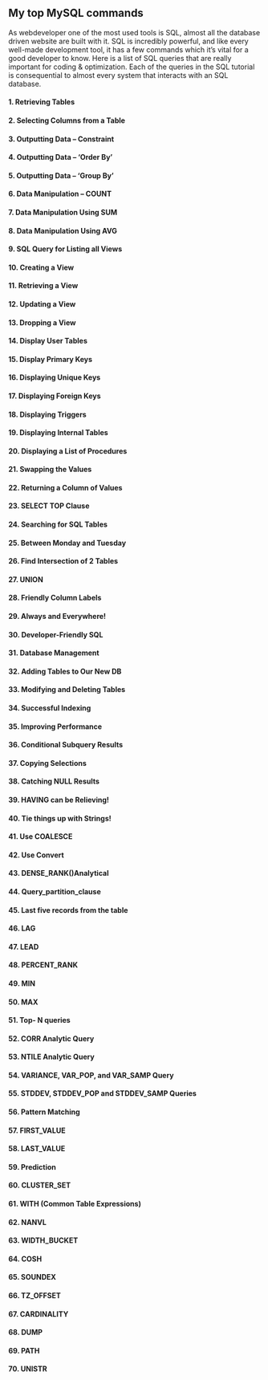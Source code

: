 ## My top MySQL commands 
As webdeveloper one of the most used tools is SQL, almost all the database driven website are built with it. SQL is incredibly powerful, and like every well-made development tool, it has a few commands which it’s vital for a good developer to know. Here is a list of SQL queries that are really important for coding & optimization. Each of the queries in the SQL tutorial is consequential to almost every system that interacts with an SQL database.

#### 1. Retrieving Tables	
#### 2. Selecting Columns from a Table	
#### 3. Outputting Data – Constraint	
#### 4. Outputting Data – ‘Order By’	
#### 5. Outputting Data – ‘Group By’	
#### 6. Data Manipulation – COUNT	
#### 7. Data Manipulation Using SUM	
#### 8. Data Manipulation Using AVG	
#### 9. SQL Query for Listing all Views	
#### 10. Creating a View	
#### 11. Retrieving a View	
#### 12. Updating a View	
#### 13. Dropping a View	
#### 14. Display User Tables	
#### 15. Display Primary Keys	
#### 16. Displaying Unique Keys	
#### 17. Displaying Foreign Keys	
#### 18. Displaying Triggers	
#### 19. Displaying Internal Tables	
#### 20. Displaying a List of Procedures
#### 21. Swapping the Values	
#### 22. Returning a Column of Values	
#### 23. SELECT TOP Clause	
#### 24. Searching for SQL Tables	
#### 25. Between Monday and Tuesday	
#### 26. Find Intersection of 2 Tables	
#### 27. UNION	
#### 28. Friendly Column Labels	
#### 29. Always and Everywhere!	
#### 30. Developer-Friendly SQL	
#### 31. Database Management	
#### 32. Adding Tables to Our New DB	
#### 33. Modifying and Deleting Tables	
#### 34. Successful Indexing	
#### 35. Improving Performance	
#### 36. Conditional Subquery Results
#### 37. Copying Selections
#### 38. Catching NULL Results
#### 39. HAVING can be Relieving!
#### 40. Tie things up with Strings!
#### 41. Use COALESCE
#### 42. Use Convert
#### 43. DENSE_RANK()Analytical
#### 44. Query_partition_clause
#### 45. Last five records from the table
#### 46. LAG
#### 47. LEAD
#### 48. PERCENT_RANK
#### 49. MIN
#### 50. MAX
#### 51. Top- N queries
#### 52. CORR Analytic Query
#### 53. NTILE Analytic Query
#### 54. VARIANCE, VAR_POP, and VAR_SAMP Query
#### 55. STDDEV, STDDEV_POP and STDDEV_SAMP Queries
#### 56. Pattern Matching
#### 57. FIRST_VALUE
#### 58. LAST_VALUE
#### 59. Prediction
#### 60. CLUSTER_SET
#### 61. WITH (Common Table Expressions)
#### 62. NANVL
#### 63. WIDTH_BUCKET
#### 64. COSH
#### 65. SOUNDEX
#### 66. TZ_OFFSET
#### 67. CARDINALITY
#### 68. DUMP
#### 69. PATH
#### 70. UNISTR
